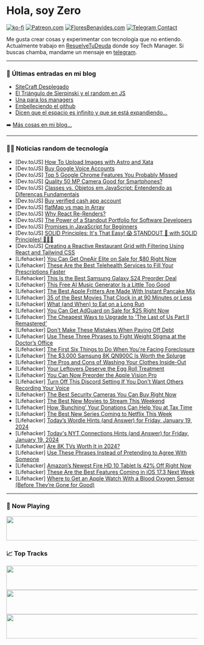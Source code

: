 # Hola, soy Zero

[![ko-fi](https://ko-fi.com/img/githubbutton_sm.svg)](https://ko-fi.com/J3J4N0LUK)
[![Patreon.com](https://img.shields.io/endpoint.svg?url=https%3A%2F%2Fshieldsio-patreon.vercel.app%2Fapi%3Fusername%3Dzerodragon%26type%3Dpatrons&style=for-the-badge)](https://patreon.com/zerodragon)
[![FloresBenavides.com](https://img.shields.io/website?down_message=oops&label=MiBlog&style=for-the-badge&up_message=online&url=https%3A%2F%2Ffloresbenavides.com)](https://floresbenavides.com)
[![Telegram Contact](https://img.shields.io/badge/escr%C3%ADbeme-ZeroDragon-%2326A5E4?style=for-the-badge&logo=telegram)](https://t.me/zerodragon)

Me gusta crear cosas y experimentar con tecnología que no entiendo.
Actualmente trabajo en [ResuelveTuDeuda](http://github.com/resuelve) donde soy Tech Manager.
Si buscas chamba, mandame un mensaje en [telegram](https://t.me/zerodragon).

---

### 📕 Últimas entradas en mi blog
<!-- BLOG-POST-LIST:START -->
- [SiteCraft Desplegado](https://floresbenavides.com/sitecraft-desplegado/)
- [El Triángulo de Sierpinski y el random en JS](https://floresbenavides.com/el-triangulo-de-sierpinski-y-el-random-en-js/)
- [Una para los managers](https://floresbenavides.com/una-para-los-managers/)
- [Embelleciendo el github](https://floresbenavides.com/embelleciendo-el-github/)
- [Dicen que el espacio es infinito y que se está expandiendo…](https://floresbenavides.com/dicen-que-el-espacio-es-infinito-y-que-se-esta-expandiendo/)
<!-- BLOG-POST-LIST:END -->

➡️ [Más cosas en mi blog...](https://floresbenavides.com)

---

### 👨‍💻 Noticias random de tecnología
<!-- TECH-POSTS:START -->
- [Dev.to/JS] [How To Upload Images with Astro and Xata](https://dev.to/reeshee/how-to-upload-images-with-astro-and-xata-59i)
- [Dev.to/JS] [Buy Google Voice Accounts](https://dev.to/claudecastro45/buy-google-voice-accounts-1jc5)
- [Dev.to/JS] [Top 5 Google Chrome Features You Probably Missed](https://dev.to/proflead/top-5-google-chrome-features-you-probably-missed-226f)
- [Dev.to/JS] [Quality 50 MP Camera Good for Smartphones?](https://dev.to/saleh2233/quality-50-mp-camera-good-for-smartphones-475c)
- [Dev.to/JS] [Classes vs. Objetos em JavaScript: Entendendo as Diferenças Fundamentais](https://dev.to/vitorrios1001/classes-vs-objetos-em-javascript-entendendo-as-diferencas-fundamentais-5f59)
- [Dev.to/JS] [Buy verified cash app account](https://dev.to/claudecastro45/buy-verified-cash-app-account-5f1g)
- [Dev.to/JS] [flatMap vs map in Array](https://dev.to/mailtodanish/flatmap-vs-map-in-array-4jhp)
- [Dev.to/JS] [Why React Re-Renders?](https://dev.to/anjankarmakar/why-react-re-renders-4bao)
- [Dev.to/JS] [The Power of a Standout Portfolio for Software Developers](https://dev.to/shahmir049/the-power-of-a-standout-portfolio-for-software-developers-19id)
- [Dev.to/JS] [Promises in JavaScript for Beginners](https://dev.to/shubhsharma19/promises-in-javascript-for-beginners-2h46)
- [Dev.to/JS] [SOLID Principles: It&#39;s That Easy! 😱 STANDOUT 🌟 with SOLID Principles! 🧙‍♂️✨](https://dev.to/ihssmaheel/solid-principles-its-that-easy-standout-with-solid-principles-ak0)
- [Dev.to/JS] [Creating a Reactive Restaurant Grid with Filtering Using React and Tailwind CSS](https://dev.to/ryaddev/creating-a-reactive-restaurant-grid-with-filtering-using-react-and-tailwind-css-1gn3)
- [Lifehacker] [You Can Get OneAir Elite on Sale for $80 Right Now](https://lifehacker.com/oneair-elite-sale)
- [Lifehacker] [These Are the Best Telehealth Services to Fill Your Prescriptions Faster](https://lifehacker.com/health/best-telehealth-services-to-get-prescriptions-remotely)
- [Lifehacker] [This Is the Best Samsung Galaxy S24 Preorder Deal](https://lifehacker.com/tech/the-best-samsung-galaxy-s24-preorder-deal)
- [Lifehacker] [This Free AI Music Generator Is a Little Too Good](https://lifehacker.com/tech/generate-free-ai-music-with-suno)
- [Lifehacker] [The Best Apple Fritters Are Made With Instant Pancake Mix](https://lifehacker.com/food-drink/the-easiest-apple-fritter-recipe)
- [Lifehacker] [35 of the Best Movies That Clock in at 90 Minutes or Less](https://lifehacker.com/entertainment/the-best-movies-under-90-minutes)
- [Lifehacker] [What &lpar;and When&rpar; to Eat on a Long Run](https://lifehacker.com/health/what-and-when-to-eat-on-a-long-run)
- [Lifehacker] [You Can Get AdGuard on Sale for $25 Right Now](https://lifehacker.com/adguard-sale)
- [Lifehacker] [The Cheapest Ways to Upgrade to &#39;The Last of Us Part II Remastered&#39;](https://lifehacker.com/entertainment/the-cheapest-ways-to-upgrade-to-the-last-of-us-ii-remastered)
- [Lifehacker] [Don&#39;t Make These Mistakes When Paying Off Debt](https://lifehacker.com/money/mistakes-to-avoid-when-paying-off-debt)
- [Lifehacker] [Use These Three Phrases to Fight Weight Stigma at the Doctor’s Office](https://lifehacker.com/health/how-to-fight-weight-stigma-at-doctors-office)
- [Lifehacker] [The First Six Things to Do When You&#39;re Facing Foreclosure](https://lifehacker.com/money/do-these-things-when-facing-foreclosure)
- [Lifehacker] [The $3,000 Samsung 8K QN900C Is Worth the Splurge](https://lifehacker.com/tech/samsung-8k-qn900c-review)
- [Lifehacker] [The Pros and Cons of Washing Your Clothes Inside-Out](https://lifehacker.com/home/the-pros-and-cons-of-washing-your-clothes-inside-out)
- [Lifehacker] [Your Leftovers Deserve the Egg Roll Treatment](https://lifehacker.com/food-drink/egg-roll-leftovers)
- [Lifehacker] [You Can Now Preorder the Apple Vision Pro](https://lifehacker.com/tech/you-can-now-preorder-the-apple-vision-pro)
- [Lifehacker] [Turn Off This Discord Setting If You Don&#39;t Want Others Recording Your Voice](https://lifehacker.com/tech/how-to-turn-off-discord-clips)
- [Lifehacker] [The Best Security Cameras You Can Buy Right Now](https://lifehacker.com/tech/the-best-security-cameras)
- [Lifehacker] [The Best New Movies to Stream This Weekend](https://lifehacker.com/entertainment/best-new-movies-stream-this-weekend)
- [Lifehacker] [How ‘Bunching’ Your Donations Can Help You at Tax Time](https://lifehacker.com/money/what-is-donation-bunching-in-taxes)
- [Lifehacker] [The Best New Series Coming to Netflix This Week](https://lifehacker.com/entertainment/best-new-series-coming-to-netflix-this-week)
- [Lifehacker] [Today’s Wordle Hints &lpar;and Answer&rpar; for Friday, January 19, 2024](https://lifehacker.com/entertainment/wordle-answer-today-january-19-2024)
- [Lifehacker] [Today&#39;s NYT Connections Hints &lpar;and Answer&rpar; for Friday, January 19, 2024](https://lifehacker.com/entertainment/nyt-connections-answer-today-january-19-2024)
- [Lifehacker] [Are 8K TVs Worth It in 2024?](https://lifehacker.com/tech/are-8k-tvs-worth-it-in-2024)
- [Lifehacker] [Use These Phrases Instead of Pretending to Agree With Someone](https://lifehacker.com/health/how-to-politely-disagree-with-someone)
- [Lifehacker] [Amazon’s Newest Fire HD 10 Tablet Is 42% Off Right Now](https://lifehacker.com/tech/amazon-fire-hd-10-tablet-lowest-price-ever)
- [Lifehacker] [These Are the Best Features Coming in iOS 17.3 Next Week](https://lifehacker.com/tech/best-features-coming-in-the-new-ios)
- [Lifehacker] [Where to Get an Apple Watch With a Blood Oxygen Sensor &lpar;Before They’re Gone for Good&rpar;](https://lifehacker.com/tech/apple-watch-series-9-ultra-2-with-a-blood-oxygen-sensor)<!-- TECH-POSTS:END -->

---

### 🎵 Now Playing
<a href="https://spotify-now-playing-dun.vercel.app/now-playing?open"><img src="https://spotify-now-playing-dun.vercel.app/now-playing" width="540" height="64"></a>

### 📈 Top Tracks
<a href="https://spotify-now-playing-dun.vercel.app/top-tracks?i=1&open"><img src="https://spotify-now-playing-dun.vercel.app/top-tracks?i=1" width="540" height="64"></a>
<a href="https://spotify-now-playing-dun.vercel.app/top-tracks?i=2&open"><img src="https://spotify-now-playing-dun.vercel.app/top-tracks?i=2" width="540" height="64"></a>
<a href="https://spotify-now-playing-dun.vercel.app/top-tracks?i=3&open"><img src="https://spotify-now-playing-dun.vercel.app/top-tracks?i=3" width="540" height="64"></a>
